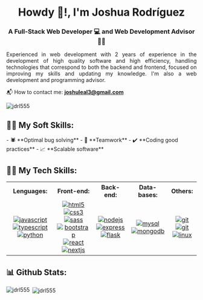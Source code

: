 <h1 align="center">Howdy 👋!, I'm Joshua Rodríguez</h1>
<h3 align="center">A Full-Stack Web Developer 💻 and Web Development Advisor 👨‍🏫</h3>

<p align="justify" width="60px"> 
  Experienced in web development with 2 years of experience in the development of high quality software and high efficiency, handling technologies that correspond to both the backend and frontend, focused on improving my skills and updating my knowledge. I'm also a web development and programming advisor.
</p>

📬 How to contact me: **joshuleal3@gmail.com**

<p align="left"> <img src="https://komarev.com/ghpvc/?username=jdrl555&label=Profile%20views&color=0e75b6&style=flat" alt="jdrl555" /> </p>

<h2 align="left">🧑‍💼 My Soft Skills:</h2>
- 🕷️ **Optimal bug solving**
- 🤝 **Teamwork**
- ✔️ **Coding good practices**
- 📈 **Scalable software**

<h2 align="left">👨‍💻 My Tech Skills:</h2>
<table>
  <tr>
    <th>Lenguages:</th>
    <th>Front-end:</th>
    <th>Back-end:</th>
    <th>Data-bases:</th>
    <th>Others:</th>
  </tr>
  <tr>
    <td align="center">
      <a href="https://developer.mozilla.org/en-US/docs/Web/JavaScript" target="_blank" rel="noreferrer"> 
        <img src="https://img.shields.io/badge/JAVASCRIPT-black?logo=javascript" alt="javascript"/> 
      </a>      
      <a href="https://www.typescriptlang.org/" target="_blank" rel="noreferrer"> 
        <img src="https://img.shields.io/badge/TYPESCRIPT-black?logo=typescript" alt="typescript"/> 
      </a>
      <br>
      <a href="https://www.python.org" target="_blank" rel="noreferrer"> 
        <img src="https://img.shields.io/badge/PYTHON-black?logo=python&logoColor=4C80EF" alt="python"/> 
      </a>
    </td>
    <td align="center">
      <a href="https://www.w3.org/html/" target="_blank" rel="noreferrer"> 
        <img src="https://img.shields.io/badge/HTML-black?logo=html5" alt="html5"/> 
      </a>
      <a href="https://www.w3schools.com/css/" target="_blank" rel="noreferrer"> 
        <img src="https://img.shields.io/badge/CSS-black?logo=css3&logoColor=6797FC" alt="css3"/> 
      </a>
      <br>
      <a href="https://sass-lang.com" target="_blank" rel="noreferrer"> 
        <img src="https://img.shields.io/badge/SASS-black?logo=sass" alt="sass"/> 
      </a>
      <a href="https://getbootstrap.com" target="_blank" rel="noreferrer"> 
        <img src="https://img.shields.io/badge/BOOTSTRAP-black?logo=bootstrap" alt="bootstrap"/> 
      </a>
      <br>
      <a href="https://reactjs.org/" target="_blank" rel="noreferrer"> 
        <img src="https://img.shields.io/badge/REACT-black?logo=react" alt="react"/> 
      </a>
      <a href="https://nextjs.org/" target="_blank" rel="noreferrer"> 
        <img src="https://img.shields.io/badge/NEXTJS-black?logo=next.js" alt="nextjs"/> 
      </a>
    </td>
    <td align="center">
      <a href="https://nodejs.org" target="_blank" rel="noreferrer"> 
        <img src="https://img.shields.io/badge/NODEJS-black?logo=node.js" alt="nodejs"/> 
      </a>
      <a href="https://expressjs.com" target="_blank" rel="noreferrer"> 
        <img src="https://img.shields.io/badge/EXPRESS-black?logo=express" alt="express"/>
      </a>
      <br>
      <a href="https://flask.palletsprojects.com/" target="_blank" rel="noreferrer"> 
        <img src="https://img.shields.io/badge/FLASK-black?logo=flask" alt="flask"/> 
      </a>      
    </td>
    <td align="center">
      <a href="https://www.mysql.com/" target="_blank" rel="noreferrer"> 
        <img src="https://img.shields.io/badge/MYSQL-black?logo=mysql" alt="mysql"/> 
      </a>
      <a href="https://www.mongodb.com/" target="_blank" rel="noreferrer"> 
        <img src="https://img.shields.io/badge/MONGODB-black?logo=mongodb" alt="mongodb"/> 
      </a>        
    </td>
    <td align="center">
      <a href="https://git-scm.com/" target="_blank" rel="noreferrer"> 
        <img src="https://img.shields.io/badge/GIT-black?logo=git" alt="git"/> 
      </a>
      <a href="https://github.com/" target="_blank" rel="noreferrer"> 
        <img src="https://img.shields.io/badge/GITHUB-black?logo=github" alt="git"/> 
      </a>
      <br>
      <a href="https://es.wikipedia.org/wiki/GNU/Linux" target="_blank" rel="noreferrer"> 
        <img src="https://img.shields.io/badge/LINUX-black?logo=linux" alt="linux"/> 
      </a>      
    </td>
  </tr>
</table>
  
<h2 align="left">📊 Github Stats:</h2>
<p><img align="left" src="https://github-readme-stats.vercel.app/api/top-langs?username=jdrl555&show_icons=true&locale=en&layout=compact" alt="jdrl555" /></p>

<p>&nbsp;<img align="center" src="https://github-readme-stats.vercel.app/api?username=jdrl555&show_icons=true&locale=en" alt="jdrl555" /></p>
